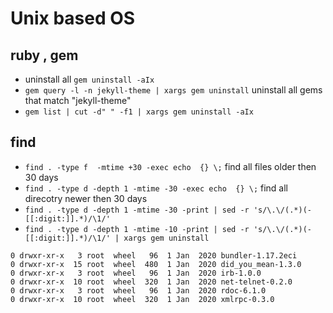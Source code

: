 # Unix based OS
##  ruby , gem
* uninstall all `gem uninstall -aIx`
* `gem query -l -n jekyll-theme | xargs gem uninstall` uninstall all gems that match "jekyll-theme"
* `gem list | cut -d" " -f1 | xargs gem uninstall -aIx`

##  find
* `find . -type f  -mtime +30 -exec echo  {} \;` find all files older then 30 days
* `find . -type d -depth 1 -mtime -30 -exec echo  {} \;` find all direcotry newer then 30 days
* `find . -type d -depth 1 -mtime -30 -print | sed -r 's/\.\/(.*)(-[[:digit:]].*)/\1/'`
* `find . -type d -depth 1 -mtime -10 -print | sed -r 's/\.\/(.*)(-[[:digit:]].*)/\1/' | xargs gem uninstall `
```
0 drwxr-xr-x   3 root  wheel   96  1 Jan  2020 bundler-1.17.2eci
0 drwxr-xr-x  15 root  wheel  480  1 Jan  2020 did_you_mean-1.3.0
0 drwxr-xr-x   3 root  wheel   96  1 Jan  2020 irb-1.0.0
0 drwxr-xr-x  10 root  wheel  320  1 Jan  2020 net-telnet-0.2.0
0 drwxr-xr-x   3 root  wheel   96  1 Jan  2020 rdoc-6.1.0
0 drwxr-xr-x  10 root  wheel  320  1 Jan  2020 xmlrpc-0.3.0
```
